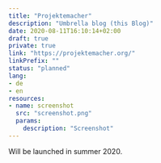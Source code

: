 ```yaml
---
title: "Projektemacher"
description: "Umbrella blog (this Blog)"
date: 2020-08-11T16:10:14+02:00
draft: true
private: true
link: "https://projektemacher.org/"
linkPrefix: ""
status: "planned"
lang:
- de
- en
resources:
- name: screenshot
  src: "screenshot.png"
  params:
    description: "Screenshot"
---
```

Will be launched in summer 2020.
